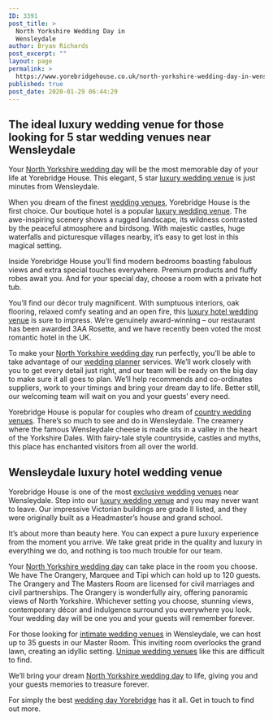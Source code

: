 ```yaml
---
ID: 3391
post_title: >
  North Yorkshire Wedding Day in
  Wensleydale
author: Bryan Richards
post_excerpt: ""
layout: page
permalink: >
  https://www.yorebridgehouse.co.uk/north-yorkshire-wedding-day-in-wensleydale/
published: true
post_date: 2020-01-29 06:44:29
---
```

<h2 class="section-title sub-title">The ideal luxury wedding venue for those looking for 5 star wedding venues near Wensleydale</h2>
Your <a href="/#ptdi">North Yorkshire wedding day</a> will be the most memorable day of your life at Yorebridge House. This elegant, 5 star <a href="/#sll">luxury wedding venue</a> is just minutes from Wensleydale.

When you dream of the finest <a href="/#ww">wedding venues</a>, Yorebridge House is the first choice. Our boutique hotel is a popular <a href="/#sll">luxury wedding venue</a>. The awe-inspiring scenery shows a rugged landscape, its wildness contrasted by the peaceful atmosphere and birdsong. With majestic castles, huge waterfalls and picturesque villages nearby, it’s easy to get lost in this magical setting.

Inside Yorebridge House you’ll find modern bedrooms boasting fabulous views and extra special touches everywhere. Premium products and fluffy robes await you. And for your special day, choose a room with a private hot tub.

You’ll find our décor truly magnificent. With sumptuous interiors, oak flooring, relaxed comfy seating and an open fire, this <a href="/#wtinc">luxury hotel wedding venue</a> is sure to impress. We’re genuinely award-winning – our restaurant has been awarded 3AA Rosette, and we have recently been voted the most romantic hotel in the UK.

To make your <a href="/#ptdi">North Yorkshire wedding day</a> run perfectly, you’ll be able to take advantage of our <a href="/#wtinc">wedding planner</a> services. We’ll work closely with you to get every detail just right, and our team will be ready on the big day to make sure it all goes to plan. We’ll help recommends and co-ordinates suppliers, work to your timings and bring your dream day to life. Better still, our welcoming team will wait on you and your guests’ every need.

Yorebridge House is popular for couples who dream of <a href="/#flw">country wedding venues</a>. There’s so much to see and do in Wensleydale. The creamery where the famous Wensleydale cheese is made sits in a valley in the heart of the Yorkshire Dales. With fairy-tale style countryside, castles and myths, this place has enchanted visitors from all over the world.
<h2 class="section-title sub-title">Wensleydale luxury hotel wedding venue</h2>
Yorebridge House is one of the most <a href="/#wtinc">exclusive wedding venues</a> near Wensleydale. Step into our <a href="/#sll">luxury wedding venue</a> and you may never want to leave. Our impressive Victorian buildings are grade II listed, and they were originally built as a Headmaster’s house and grand school.

It’s about more than beauty here. You can expect a pure luxury experience from the moment you arrive. We take great pride in the quality and luxury in everything we do, and nothing is too much trouble for our team.

Your <a href="/#ptdi">North Yorkshire wedding day</a> can take place in the room you choose. We have The Orangery, Marquee and Tipi which can hold up to 120 guests. The Orangery and The Masters Room are licensed for civil marriages and civil partnerships. The Orangery is wonderfully airy, offering panoramic views of North Yorkshire. Whichever setting you choose, stunning views, contemporary décor and indulgence surround you everywhere you look. Your wedding day will be one you and your guests will remember forever.

For those looking for <a href="/#yc">intimate wedding venues</a> in Wensleydale, we can host up to 35 guests in our Master Room. This inviting room overlooks the grand lawn, creating an idyllic setting. <a href="/#ptdi">Unique wedding venues</a> like this are difficult to find.

We’ll bring your dream <a href="/#ptdi">North Yorkshire wedding day</a> to life, giving you and your guests memories to treasure forever.

For simply the best <a href="/#flw">wedding day Yorebridge</a> has it all. Get in touch to find out more.